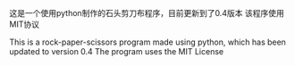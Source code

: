 这是一个使用python制作的石头剪刀布程序，目前更新到了0.4版本
该程序使用MIT协议

This is a rock-paper-scissors program made using python, which has been updated to version 0.4
The program uses the MIT License
